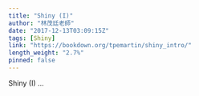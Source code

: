 ```yaml
---
title: "Shiny (I)"
author: "林茂廷老師"
date: "2017-12-13T03:09:15Z"
tags: [Shiny]
link: "https://bookdown.org/tpemartin/shiny_intro/"
length_weight: "2.7%"
pinned: false
---
```


Shiny (I) ...
